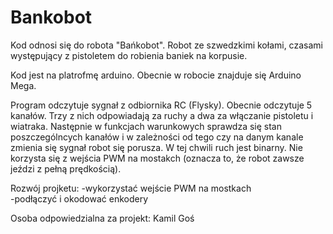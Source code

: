 # Bankobot

Kod odnosi się do robota "Bańkobot". Robot ze szwedzkimi kołami, czasami występujący z pistoletem do robienia baniek na korpusie. <br/> 

Kod jest na platrofmę arduino. Obecnie w robocie znajduje się Arduino Mega. <br/> 

Program odczytuje sygnał z odbiornika RC (Flysky). Obecnie odczytuje 5 kanałów. Trzy z nich odpowiadają za ruchy a dwa 
za włączanie pistoletu i wiatraka. Następnie w funkcjach warunkowych sprawdza się stan poszczególncych kanałów i w zależności od tego 
czy na danym kanale zmienia się sygnał robot się porusza. W tej chwili ruch jest binarny. Nie korzysta się z wejścia PWM na mostakch
(oznacza to, że robot zawsze jeździ z pełną prędkością). <br/> 

Rozwój projketu: 
-wykorzystać wejście PWM na mostkach <br/>
-podłączyć i okodować enkodery
 

Osoba odpowiedzialna za projekt:
Kamil Goś 
